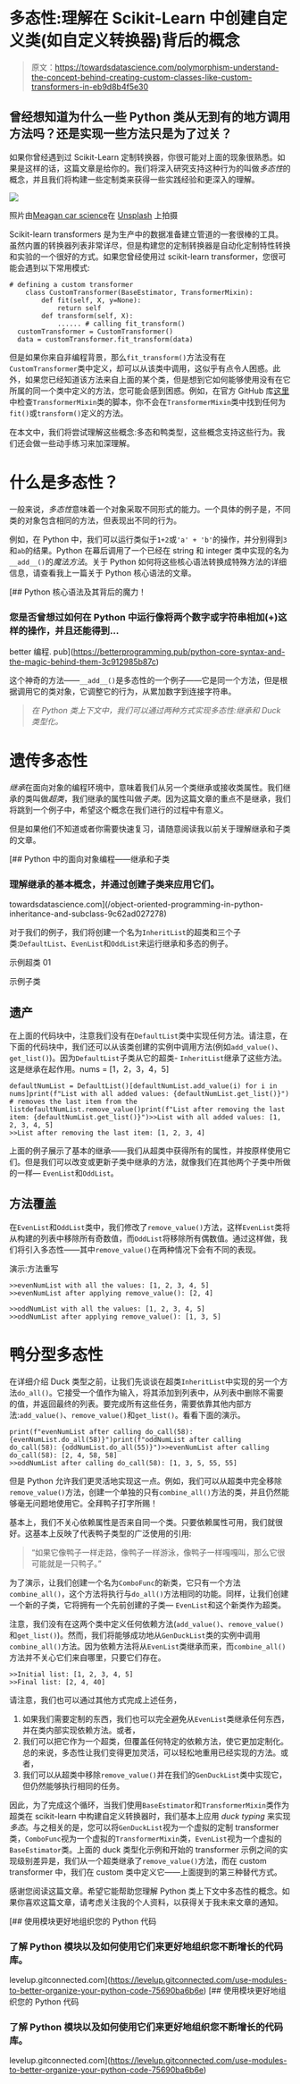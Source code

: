 # 多态性:理解在 Scikit-Learn 中创建自定义类(如自定义转换器)背后的概念

> 原文：<https://towardsdatascience.com/polymorphism-understand-the-concept-behind-creating-custom-classes-like-custom-transformers-in-eb9d8b4f5e30>

## 曾经想知道为什么一些 Python 类从无到有的地方调用方法吗？还是实现一些方法只是为了过关？

如果你曾经遇到过 Scikit-Learn 定制转换器，你很可能对上面的现象很熟悉。如果是这样的话，这篇文章是给你的。我们将深入研究支持这种行为的叫做*多态性*的概念，并且我们将构建一些定制类来获得一些实践经验和更深入的理解。

![](img/05f516a5a8425504d34d8e8b8f1b9579.png)

照片由[Meagan car science](https://unsplash.com/@mcarsience_photography?utm_source=medium&utm_medium=referral)在 [Unsplash](https://unsplash.com?utm_source=medium&utm_medium=referral) 上拍摄

Scikit-learn transformers 是为生产中的数据准备建立管道的一套很棒的工具。虽然内置的转换器列表非常详尽，但是构建您的定制转换器是自动化定制特性转换和实验的一个很好的方式。如果您曾经使用过 scikit-learn transformer，您很可能会遇到以下常用模式:

```
# defining a custom transformer
    class CustomTransformer(BaseEstimator, TransformerMixin):
        def fit(self, X, y=None):
            return self  
        def transform(self, X):
            ...... # calling fit_transform() 
  customTransformer = CustomTransformer()
  data = customTransformer.fit_transform(data)
```

但是如果你来自非编程背景，那么`fit_transform()`方法没有在`CustomTransformer`类中定义，却可以从该类中调用，这似乎有点令人困惑。此外，如果您已经知道该方法来自上面的某个类，但是想到它如何能够使用没有在它所属的同一个类中定义的方法，您可能会感到困惑。例如，在官方 GitHub 库[这里](https://github.com/scikit-learn/scikit-learn/blob/801cca8e73215d4946f05379319d97156be659d6/sklearn/base.py#L531)中检查`TransformerMixin`类的脚本，你不会在`TransformerMixin`类中找到任何为`fit()`或`transform()`定义的方法。

在本文中，我们将尝试理解这些概念:多态和鸭类型，这些概念支持这些行为。我们还会做一些动手练习来加深理解。

# 什么是多态性？

一般来说，*多态性*意味着一个对象采取不同形式的能力。一个具体的例子是，不同类的对象包含相同的方法，但表现出不同的行为。

例如，在 Python 中，我们可以运行类似于`1+2`或`'a' + 'b'`的操作，并分别得到`3`和`ab`的结果。Python 在幕后调用了一个已经在 string 和 integer 类中实现的名为`__add__()`的*魔法方法*。关于 Python 如何将这些核心语法转换成特殊方法的详细信息，请查看我上一篇关于 Python 核心语法的文章。

[](https://betterprogramming.pub/python-core-syntax-and-the-magic-behind-them-3c912985b87c) [## Python 核心语法及其背后的魔力！

### 您是否曾想过如何在 Python 中运行像将两个数字或字符串相加(+)这样的操作，并且还能得到…

better 编程. pub](https://betterprogramming.pub/python-core-syntax-and-the-magic-behind-them-3c912985b87c) 

这个神奇的方法——`__add__()`是多态性的一个例子——它是同一个方法，但是根据调用它的类对象，它调整它的行为，从累加数字到连接字符串。

> *在 Python 类上下文中，我们可以通过两种方式实现多态性:继承和 Duck 类型化。*

# 遗传多态性

*继承*在面向对象的编程环境中，意味着我们从另一个类继承或接收类属性。我们继承的类叫做*超类*，我们继承的属性叫做*子类*。因为这篇文章的重点不是继承，我们将跳到一个例子中，希望这个概念在我们进行的过程中有意义。

但是如果他们不知道或者你需要快速复习，请随意阅读我以前关于理解继承和子类的文章。

[](/object-oriented-programming-in-python-inheritance-and-subclass-9c62ad027278) [## Python 中的面向对象编程——继承和子类

### 理解继承的基本概念，并通过创建子类来应用它们。

towardsdatascience.com](/object-oriented-programming-in-python-inheritance-and-subclass-9c62ad027278) 

对于我们的例子，我们将创建一个名为`InheritList`的超类和三个子类:`DefaultList`、`EvenList`和`OddList`来运行继承和多态的例子。

示例超类 01

示例子类

## 遗产

在上面的代码块中，注意我们没有在`DefaultList`类中实现任何方法。请注意，在下面的代码块中，我们还可以从该类创建的实例中调用方法(例如`add_value()`、`get_list()`)。因为`DefaultList`子类从它的超类- `InheritList`继承了这些方法。这是继承在起作用。nums = [1，2，3，4，5]

```
defaultNumList = DefaultList()[defaultNumList.add_value(i) for i in nums]print(f"List with all added values: {defaultNumList.get_list()}")​# removes the last item from the listdefaultNumList.remove_value()print(f"List after removing the last item: {defaultNumList.get_list()}")>>List with all added values: [1, 2, 3, 4, 5]
>>List after removing the last item: [1, 2, 3, 4]
```

上面的例子展示了基本的继承——我们从超类中获得所有的属性，并按原样使用它们。但是我们可以改变或更新子类中继承的方法，就像我们在其他两个子类中所做的一样— `EvenList`和`OddList`。

## 方法覆盖

在`EvenList`和`OddList`类中，我们修改了`remove_value()`方法，这样`EvenList`类将从构建的列表中移除所有奇数值，而`OddList`将移除所有偶数值。通过这样做，我们将引入多态性——其中`remove_value()`在两种情况下会有不同的表现。

演示:方法重写

```
>>evenNumList with all the values: [1, 2, 3, 4, 5]
>>evenNumList after applying remove_value(): [2, 4]

>>oddNumList with all the values: [1, 2, 3, 4, 5]
>>oddNumList after applying remove_value(): [1, 3, 5]
```

# 鸭分型多态性

在详细介绍 Duck 类型之前，让我们先谈谈在超类`InheritList`中实现的另一个方法`do_all()`。它接受一个值作为输入，将其添加到列表中，从列表中删除不需要的值，并返回最终的列表。要完成所有这些任务，需要依靠其他内部方法:`add_value()`、`remove_value()`和`get_list()`。看看下面的演示。

```
print(f"evenNumList after calling do_call(58): {evenNumList.do_all(58)}")print(f"oddNumList after calling do_call(58): {oddNumList.do_all(55)}")>>evenNumList after calling do_call(58): [2, 4, 58, 58]
>>oddNumList after calling do_call(58): [1, 3, 5, 55, 55]
```

但是 Python 允许我们更灵活地实现这一点。例如，我们可以从超类中完全移除`remove_value()`方法，创建一个单独的只有`combine_all()`方法的类，并且仍然能够毫无问题地使用它。全拜鸭子打字所赐！

基本上，我们不关心依赖属性是否来自同一个类。只要依赖属性可用，我们就很好。这基本上反映了代表鸭子类型的广泛使用的引用:

> “如果它像鸭子一样走路，像鸭子一样游泳，像鸭子一样嘎嘎叫，那么它很可能就是一只鸭子。”

为了演示，让我们创建一个名为`ComboFunc`的新类，它只有一个方法`combine_all()`，这个方法将执行与`do_all()`方法相同的功能。同样，让我们创建一个新的子类，它将拥有一个先前创建的子类— `EvenList`和这个新类作为超类。

注意，我们没有在这两个类中定义任何依赖方法(`add_value()`、`remove_value()`和`get_list()`)。然而，我们将能够成功地从`GenDuckList`类的实例中调用`combine_all()`方法。因为依赖方法将从`EvenList`类继承而来，而`combine_all()`方法并不关心它们来自哪里，只要它们存在。

```
>>Initial list: [1, 2, 3, 4, 5]
>>Final list: [2, 4, 40]
```

请注意，我们也可以通过其他方式完成上述任务，

1.  如果我们需要定制的东西，我们也可以完全避免从`EvenList`类继承任何东西，并在类内部实现依赖方法。或者，
2.  我们可以把它作为一个超类，但覆盖任何特定的依赖方法，使它更加定制化。总的来说，多态性让我们变得更加灵活，可以轻松地重用已经实现的方法。或者，
3.  我们可以从超类中移除`remove_value()`并在我们的`GenDuckList`类中实现它，但仍然能够执行相同的任务。

因此，为了完成这个循环，当我们使用`BaseEstimator`和`TransformerMixin`类作为超类在 scikit-learn 中构建自定义转换器时，我们基本上应用 *duck typing* 来实现*多态*。与之相关的是，您可以将`GenDuckList`视为一个虚拟的定制 transformer 类，`ComboFunc`视为一个虚拟的`TransformerMixin`类，`EvenList`视为一个虚拟的`BaseEstimator`类。上面的 duck 类型化示例和开始的 transformer 示例之间的实现级别差异是，我们从一个超类继承了`remove_value()`方法，而在 custom transformer 中，我们在 custom 类中定义它——上面提到的第三种替代方式。

感谢您阅读这篇文章。希望它能帮助您理解 Python 类上下文中多态性的概念。如果你喜欢这篇文章，请考虑关注我的个人资料，以获得关于我未来文章的通知。

[](https://levelup.gitconnected.com/use-modules-to-better-organize-your-python-code-75690ba6b6e) [## 使用模块更好地组织您的 Python 代码

### 了解 Python 模块以及如何使用它们来更好地组织您不断增长的代码库。

levelup.gitconnected.com](https://levelup.gitconnected.com/use-modules-to-better-organize-your-python-code-75690ba6b6e) [](https://levelup.gitconnected.com/use-modules-to-better-organize-your-python-code-75690ba6b6e) [## 使用模块更好地组织您的 Python 代码

### 了解 Python 模块以及如何使用它们来更好地组织您不断增长的代码库。

levelup.gitconnected.com](https://levelup.gitconnected.com/use-modules-to-better-organize-your-python-code-75690ba6b6e)